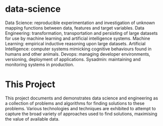 # data-science

Data Science: reproducible experimentation and investigation of unknown mapping functions between data, features and target variables.
Data Engineering: transformation, transportation and persisting of large datasets for use by machine learning and artificial intelligence systems.
Machine Learning: empirical inductive reasoning upon large datasets.
Artificial Intelligence: computer systems mimicking cognitive behaviours found in humans and other animals.
Devops: managing developer environments, versioning, deployment of applications.
Sysadmin: maintaining and monitoring systems in production.

# This Project
This project documents and demonstrates data science and engineering as a collection of problems and algorithms for finding solutions to these problems. Various technologies and techniques are exhibited to attempt to capture the broad variety of approaches used to find solutions, maximising the value of available data.


